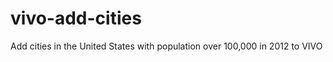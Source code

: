 vivo-add-cities
===============

Add cities in the United States with population over 100,000 in 2012 to VIVO
